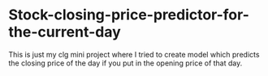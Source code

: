 # Stock-closing-price-predictor-for-the-current-day
This is just my clg mini project where I tried to create model which predicts the closing price of the day if you put in the opening price of that day. 

